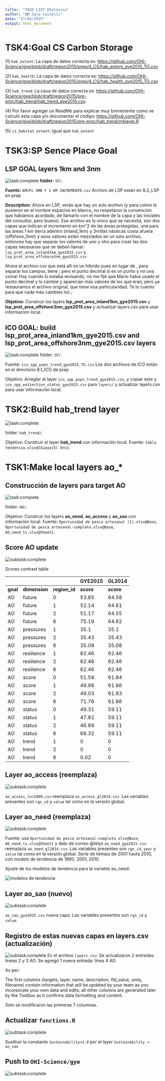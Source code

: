```yaml
---
title:  "TASK LIST @talassio"
author: "AM Sajo Castelli"
date: "27/04/2015"
output: html_document
---
```

# TSK4:Goal CS Carbon Storage
 (1) `hab_extent`: La capa de datos correcta es:
https://github.com/OHI-Science/gye/blob/draft/region2015/prep/4_CS/hab_extent_gye2015_TG.csv

 (2) `hab_health`: La capa de datos correcta es:
https://github.com/OHI-Science/gye/blob/draft/region2015/prep/4_CS/hab_health_gye2015_TG.csv

 (3) `hab_trend`: La caoa de datos correcta es:
https://github.com/OHI-Science/gye/blob/draft/region2015/pre-proc/hab_trend/hab_trend_gye2015.csv.

 (4) Por favor agregar un ReadMe para explicar muy brevemente como se calculó esta capa y/o documentar el código:
https://github.com/OHI-Science/gye/blob/draft/region2015/pre-proc/hab_trend/mklayer.R

 (5) `cs_habitat_extent`: Igual que `hab_extent`

# TSK3:SP Sence Place Goal

## LSP GOAL layers 1km and 3nm
![task:complete](https://img.shields.io/badge/task-complete-brightgreen.svg)
**folder:** `SP/`.

**Fuente:** `AMCPs 3MN Y 1 KM INCREMENTO.csv` Archivo de LSP están en 8.2_LSP en prep

**Description:** Ahora en LSP, verás que hay un solo archivo (y para colmo le pusieron en el nombre espacios en blanco, no respetaron la convención que habíamos acordado, de llamarlo con el nombre de la capa y las iniciales del consultor, pero bueno). Ese archivo es lo único que se necesita, son dos capas que indican el incremento en km^2 de las áreas protegidas, una para las áreas 1 km tierra adentro (inland_1km) y 3millas náuticas costa afuera (offshore_3nm) y esos valores están mezclados en un solo archivo, entonces hay que separar los valores de uno y otro para crear las dos capas necesarias que se deben llamar:
`lsp_prot_area_inland1km_gye2015.csv` y  `lsp_prot_area_offshore3nm_gye2015.csv`

Ahora el archivo csv que está allí es un híbrido pues en lugar de , para separar los campos, tiene ; pero el punto decimal si es un punto y no una coma! Hoy cuando lo estaba revisando, no me fijé que Mario habia usado el punto decimal y lo cambié y aparecían más valores de los que eran, pero ya restauramos el archivo original, que tiene esa particularidad. Te lo cuento para que nada más cambies los ;

**Objetivo:**
Construir los layers
**lsp_prot_area_inland1km_gye2015.csv**  y  **lsp_prot_area_offshore3nm_gye2015.csv**
y actualizar layers.csv para usar información local.




## ICO GOAL: build lsp_prot_area_inland1km_gye2015.csv  and  lsp_prot_area_offshore3nm_gye2015.csv layers
![task:complete](https://img.shields.io/badge/task-complete-brightgreen.svg)
folder: `SP/`.

Fuente: `ico_spp_popn_trend_gye2015_TG.csv` Los dos archivos de ICO están en el directorio 8.1_ICO de prep

Objetivo: 
Arreglar el layer `ico_spp_popn_trend_gye2015.csv`, y copiar este y `ico_spp_extinction_status_gye2015.csv` para `layers/`
y actualizar layers.csv para usar información local.




# TSK2:Build hab_trend layer
![task:complete](https://img.shields.io/badge/task-complete-brightgreen.svg)

folder: `hab_trend/`.

Objetivo: 
Construir el layer
**hab_trend**
con información local. 
Fuente:  `tabla tendencia.xlsx@[Guaya|El Oro]`.

# TSK1:Make local layers ao_*

## Construcción de layers para target AO
![task:complete](https://img.shields.io/badge/subtask-complete-brightgreen.svg)

folder: `AO/`.

Objetivo: 
Construir los layers
**ao_need**, **ao_access** y **ao_sao**
con información local. 
Fuente: `Oportunidad de pesca artesanal (1).xlsx@Base`, 
`Oportunidad de pesca artesanal-completo.xlsx@Base`, `AO_need_ts.xlsx@Sheet1`.

## Score AO update
![subtask:complete](https://img.shields.io/badge/subtask-complete-brightgreen.svg)

Scores contrast table

|     |               |                 | GYE2015  | GL2014 |
|-----|---------------|-----------------|----------|--------|
|**goal** |   **dimension**   |     **region_id**   |    **score** |  **score** |
|AO   |   future      |   0   |    53.85  | 64.58 |
|AO   |   future      |   1   |    52.14  | 64.61 |
|AO   |   future      |   2   |    51.17  | 64.55 |
|AO   |   future      |   6   |    75.19  | 64.62 |
|AO   |   pressures   |    1  |     35.1  |  35.1 |
|AO   |   pressures   |    2  |     35.43 |  35.43 |
|AO   |   pressures   |    6  |     35.08 |  35.08 |
|AO   |   resilience  |    1  |     62.46 |  62.46 |
|AO   |   resilience  |    2  |     62.46 |  62.46 |
|AO   |   resilience  |    6  |     62.46 |  62.46 |
|AO   |   score       |   0   |    51.58  | 61.84 |
|AO   |   score       |   1   |    49.98  | 61.86 |
|AO   |   score       |   2   |    49.03  | 61.83 |
|AO   |   score       |   6   |    71.76  | 61.86 |
|AO   |   status      |   0   |    49.31  | 59.11 |
|AO   |   status      |   1   |    47.82  | 59.11 |
|AO   |   status      |   2   |    46.89  | 59.11 |
|AO   |   status      |   6   |    68.32  | 59.11 |
|AO   |   trend       |   1   |    0      | 0 |
|AO   |   trend       |   2   |    0      | 0 |
|AO   |   trend       |   6   |    0.02   | 0 |

## Layer ao_access (reemplaza)
![subtask:complete](https://img.shields.io/badge/subtask-complete-brightgreen.svg)

`ao_access_loc2009.csv` reemplaza `ao_access_gl2014.csv`.
Las variables presentes son `rgn_id` y `value` tal como en la versión global.

## Layer ao_need (reemplaza)
![subtask:complete](https://img.shields.io/badge/subtask-complete-brightgreen.svg)

Fuente: usa `Oportunidad de pesca artesanal-completo.xlsx@Base`, `AO_need_ts.xlsx@Sheet1` 
y dato de correo @lelys
`ao_need_gye2015.csv` reemplaza `ao_need_gl2014.csv`.
Las variables presentes son `rgn_id`, `year` y `value` tal como en la versión global.
Serie de tiempo de 2001 hasta 2010, con modelo de tendencia de 1990, 2001, 2010.

Ajuste de los modelos de tendencia para la variable ao_need:

![modelos de tendencia](https://github.com/OHI-Science/gye/blob/draft/region2015/pre-proc/AO/lm.png)

## Layer ao_sao (nuevo)
![subtask:complete](https://img.shields.io/badge/subtask-complete-brightgreen.svg)

`ao_sao_gye2015.csv` nueva capa.
Las variables presentes son `rgn_id` y `value`.

## Registro de estas nuevas capas en layers.csv (actualización)
![subtask:complete](https://img.shields.io/badge/subtask-complete-brightgreen.svg)
En el archivo `layers.csv`:
Se actualizaron 2 entredas: líneas 2 y 3 AO.
Se agregó 1 nueva entrada: línea 4 AO.

As per:

The first columns (targets, layer, name, description, fld_value, units, filename) contain information that will be updated by your team as you incorporate your own data and edits; all other columns are generated later by the Toolbox as it confirms data formatting and content.

Solo se modificaron las primeras 7 columnas.

## Actualizar `functions.R`
![subtask:complete](https://img.shields.io/badge/subtask-complete-brightgreen.svg)

Sustituir la constante `Sustainability=1.0` por el layer `Sustainability <- ao_sao`



## Push to `OHI-Science/gye`
![subtask:complete](https://img.shields.io/badge/subtask-complete-brightgreen.svg)
